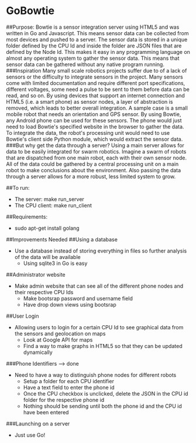 GoBowtie
========

##Purpose:
Bowtie is a sensor integration server using HTML5 and was written in Go and Javascript.
This means sensor data can be collected from most devices and pushed to a server. The sensor 
data is stored in a unique folder defined by the CPU Id and inside the folder 
are JSON files that are defined by the Node Id. This makes it easy in any 
programming language on almost any operating system to gather the sensor data. This means
that sensor data can be gathered without any native program running.
###Inspiration
Many small scale robotics projects suffer due to of a lack of sensors or the difficulty to
integrate sensors in the project. Many sensors come with limited documentation and require different
port specifications, different voltages, some need a pulse to be sent to them before data can 
be read, and so on. By using devices that support an internet connection and HTML5 (i.e. a 
smart phone) as sensor nodes, a layer of abstraction is removed, which leads to better overall
integration. A sample case is a small mobile robot that needs an orientation and GPS sensor.
By using Bowtie, any Android phone can be used for these sensors. The phone 
would just need to load Bowtie's specified website in the browser to gather 
the data. To integrate the data, the robot's processing unit would need to use Bowtie's
client side Python module, which would extract the sensor data.
###But why get the data through a server?
Using a main server allows for data to be easily integrated for swarm robotics. Imagine a swarm 
of robots that are dispatched from one main robot, each with their own sensor node. All of the
data could be gathered by a central processing unit on a main robot to make conclusions about the
environment. Also passing the data through a server allows for a more robust, less limited system
to grow.

##To run:
* The server: make run_server
* The CPU client: make run_client

##Requirements:
* sudo apt-get install golang

##Improvements Needed
##Using a database
* Use a database instead of storing everything in files so further analysis of the data will be available
	* Using sqlite3 in Go is easy

##Administrator website
* Make admin website that can see all of the different phone nodes and their respective CPU Ids
	* Make bootsrap password and username field
	* Have drop down views using bootsrap

##User Login 
* Allowing users to login for a certain CPU Id to see graphical data from the sensors and geolocation on maps
	* Look at Google API for maps
	* Find a way to make graphs in HTML5 so that they can be updated dynamically

###Phone Identifiers --> done
* Need to have a way to distinguish phone nodes for different robots
	* Setup a folder for each CPU identifier
	* Have a text field to enter the phone id
	* Once the CPU checkbox is unclicked, delete the JSON in the CPU id folder for the respective phone id
	* Nothing should be sending until both the phone id and the CPU id have been entered

###Launching on a server
* Just use Go!
